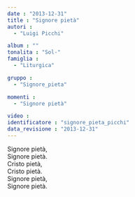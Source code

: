 ```yaml
---
date : "2013-12-31"
title : "Signore pietà"
autori : 
  - "Luigi Picchi"

album : ""
tonalita : "Sol-"
famiglia : 
  - "Liturgica"

gruppo : 
  - "Signore_pieta"

momenti : 
  - "Signore pietà"

video : 
identificatore : "signore_pieta_picchi"
data_revisione : "2013-12-31"
---
```

  
  
Signore pietà,  
Signore pietà.  
Cristo pietà,  
Cristo pietà.  
Signore pietà,  
Signore pietà.  
  
